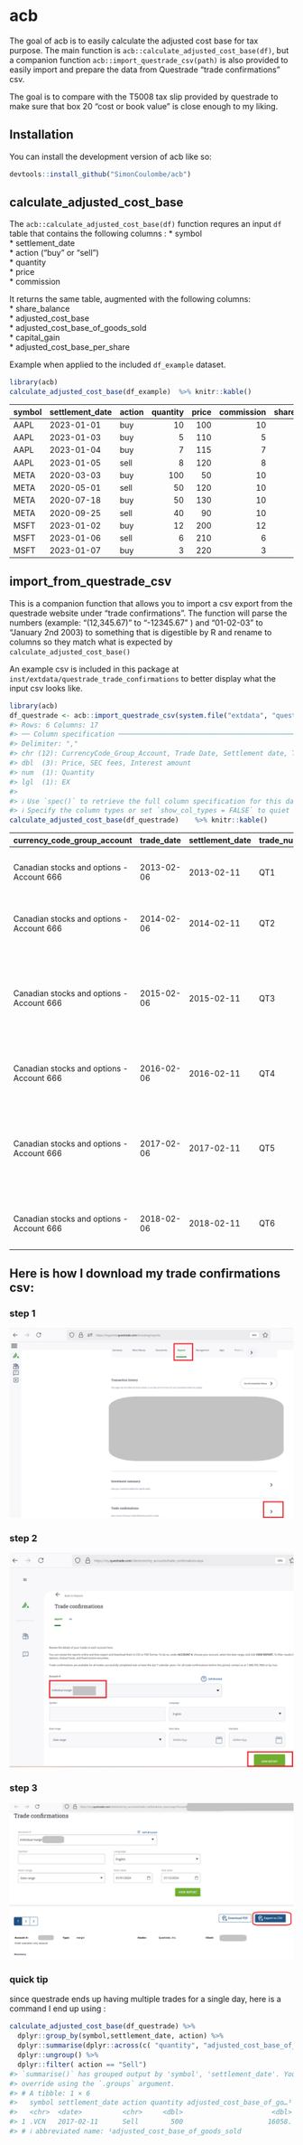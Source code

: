 
<!-- README.md is generated from README.Rmd. Please edit that file -->

# acb

The goal of acb is to easily calculate the adjusted cost base for tax
purpose. The main function is `acb::calculate_adjusted_cost_base(df)`,
but a companion function `acb::import_questrade_csv(path)` is also
provided to easily import and prepare the data from Questrade “trade
confirmations” csv.

The goal is to compare with the T5008 tax slip provided by questrade to
make sure that box 20 “cost or book value” is close enough to my liking.

## Installation

You can install the development version of acb like so:

``` r
devtools::install_github("SimonCoulombe/acb")
```

## calculate_adjusted_cost_base

The `acb::calculate_adjusted_cost_base(df)` function requres an input
`df` table that contains the following columns : \* symbol  
\* settlement_date  
\* action (“buy” or “sell”)  
\* quantity  
\* price  
\* commission

It returns the same table, augmented with the following columns:  
\* share_balance  
\* adjusted_cost_base  
\* adjusted_cost_base_of_goods_sold  
\* capital_gain  
\* adjusted_cost_base_per_share

Example when applied to the included `df_example` dataset.

``` r
library(acb)
calculate_adjusted_cost_base(df_example)  %>% knitr::kable()
```

| symbol | settlement_date | action | quantity | price | commission | share_balance | adjusted_cost_base | adjusted_cost_base_of_goods_sold | capital_gain | adjusted_cost_base_per_share |
|:-------|:----------------|:-------|---------:|------:|-----------:|--------------:|-------------------:|---------------------------------:|-------------:|-----------------------------:|
| AAPL   | 2023-01-01      | buy    |       10 |   100 |         10 |            10 |           1010.000 |                               NA |           NA |                     101.0000 |
| AAPL   | 2023-01-03      | buy    |        5 |   110 |          5 |            15 |           1565.000 |                               NA |           NA |                     104.3333 |
| AAPL   | 2023-01-04      | buy    |        7 |   115 |          7 |            22 |           2377.000 |                               NA |           NA |                     108.0455 |
| AAPL   | 2023-01-05      | sell   |        8 |   120 |          8 |            14 |           1512.636 |                         864.3636 |     87.63636 |                     108.0455 |
| META   | 2020-03-03      | buy    |      100 |    50 |         10 |           100 |           5010.000 |                               NA |           NA |                      50.1000 |
| META   | 2020-05-01      | sell   |       50 |   120 |         10 |            50 |           2505.000 |                        2505.0000 |   3485.00000 |                      50.1000 |
| META   | 2020-07-18      | buy    |       50 |   130 |         10 |           100 |           9015.000 |                               NA |           NA |                      90.1500 |
| META   | 2020-09-25      | sell   |       40 |    90 |         10 |            60 |           5409.000 |                        3606.0000 |    -16.00000 |                      90.1500 |
| MSFT   | 2023-01-02      | buy    |       12 |   200 |         12 |            12 |           2412.000 |                               NA |           NA |                     201.0000 |
| MSFT   | 2023-01-06      | sell   |        6 |   210 |          6 |             6 |           1206.000 |                        1206.0000 |     48.00000 |                     201.0000 |
| MSFT   | 2023-01-07      | buy    |        3 |   220 |          3 |             9 |           1869.000 |                               NA |           NA |                     207.6667 |

## import_from_questrade_csv

This is a companion function that allows you to import a csv export from
the questrade website under “trade confirmations”. The function will
parse the numbers (example: “(12,345.67)” to “-12345.67” ) and
“01-02-03” to “January 2nd 2003) to something that is digestible by R
and rename to columns so they match what is expected by
`calculate_adjusted_cost_base()`

An example csv is included in this package at
`inst/extdata/questrade_trade_confirmations` to better display what the
input csv looks like.

``` r
library(acb)
df_questrade <- acb::import_questrade_csv(system.file("extdata", "questrade_trade_confirmations.csv", package="acb"))
#> Rows: 6 Columns: 17
#> ── Column specification ────────────────────────────────────────────────────────
#> Delimiter: ","
#> chr (12): CurrencyCode_Group_Account, Trade Date, Settlement date, Trade #, ...
#> dbl  (3): Price, SEC fees, Interest amount
#> num  (1): Quantity
#> lgl  (1): EX
#> 
#> ℹ Use `spec()` to retrieve the full column specification for this data.
#> ℹ Specify the column types or set `show_col_types = FALSE` to quiet this message.
calculate_adjusted_cost_base(df_questrade)    %>% knitr::kable()
```

| currency_code_group_account               | trade_date | settlement_date | trade_number | action | quantity | symbol | description                                                                  | tb  | ex   | price | gross_amount | commission | sec_fees | interest_amount | net_amount | net_amount_account_currency | share_balance | adjusted_cost_base | adjusted_cost_base_of_goods_sold | capital_gain | adjusted_cost_base_per_share |
|:------------------------------------------|:-----------|:----------------|:-------------|:-------|---------:|:-------|:-----------------------------------------------------------------------------|:----|:-----|------:|-------------:|-----------:|---------:|----------------:|-----------:|----------------------------:|--------------:|-------------------:|---------------------------------:|-------------:|-----------------------------:|
| Canadian stocks and options - Account 666 | 2013-02-06 | 2013-02-11      | QT1          | Buy    |      300 | .VCN   | VANGUARD FTSE CDA ALL CAP, INDEX ETF TR UNIT                                 | A   | TRUE | 31.01 |     -9303.00 |      -0.12 |        0 |               0 |   -9303.00 |                    -9303.00 |           300 |            9302.88 |                               NA |           NA |                     31.00960 |
| Canadian stocks and options - Account 666 | 2014-02-06 | 2014-02-11      | QT2          | Buy    |     1300 | .VCN   | VANGUARD FTSE CDA ALL CAP, INDEX ETF TR UNIT                                 | A   | TRUE | 32.02 |    -41626.00 |      -4.55 |        0 |               0 |  -41626.00 |                   -41626.00 |          1600 |           50924.33 |                               NA |           NA |                     31.82771 |
| Canadian stocks and options - Account 666 | 2015-02-06 | 2015-02-11      | QT3          | Buy    |      400 | .VCN   | VANGUARD FTSE CDA ALL CAP, INDEX ETF TR UNIT, PRIX MOYEN-DETAILS SUR DEMANDE | A   | TRUE | 33.03 |    -13212.00 |      -0.44 |        0 |               0 |  -13212.00 |                   -13212.00 |          2000 |           64135.89 |                               NA |           NA |                     32.06795 |
| Canadian stocks and options - Account 666 | 2016-02-06 | 2016-02-11      | QT4          | Buy    |       50 | .VCN   | VANGUARD FTSE CDA ALL CAP, INDEX ETF TR UNIT                                 | A   | TRUE | 34.04 |     -1702.00 |      -0.04 |        0 |               0 |   -1702.00 |                    -1702.00 |          2050 |           65837.85 |                               NA |           NA |                     32.11602 |
| Canadian stocks and options - Account 666 | 2017-02-06 | 2017-02-11      | QT5          | Sell   |      500 | .VCN   | VANGUARD FTSE CDA ALL CAP, INDEX ETF TR UNIT, PRIX MOYEN-DETAILS SUR DEMANDE | A   | TRUE | 35.05 |     17525.00 |      -5.04 |        0 |               0 |   17525.00 |                    17525.00 |          1550 |           49779.84 |                         16058.01 |     1472.028 |                     32.11602 |
| Canadian stocks and options - Account 666 | 2018-02-06 | 2018-02-11      | QT6          | Buy    |        4 | .VCN   | VANGUARD FTSE CDA ALL CAP, INDEX ETF TR UNIT                                 | A   | TRUE | 36.06 |      -144.24 |      -0.01 |        0 |               0 |    -144.24 |                     -144.24 |          1554 |           49924.07 |                               NA |           NA |                     32.12617 |

## Here is how I download my trade confirmations csv:

### step 1

![](man/figures/questrade1.png)

### step 2

![](man/figures/questrade2.png)

### step 3

![](man/figures/questrade3.png)

### quick tip

since questrade ends up having multiple trades for a single day, here is
a command I end up using :

``` r
calculate_adjusted_cost_base(df_questrade) %>% 
  dplyr::group_by(symbol,settlement_date, action) %>%
  dplyr::summarise(dplyr::across(c( "quantity", "adjusted_cost_base_of_goods_sold", "capital_gain"), sum))  %>%
  dplyr::ungroup() %>% 
  dplyr::filter( action == "Sell")
#> `summarise()` has grouped output by 'symbol', 'settlement_date'. You can
#> override using the `.groups` argument.
#> # A tibble: 1 × 6
#>   symbol settlement_date action quantity adjusted_cost_base_of_go…¹ capital_gain
#>   <chr>  <date>          <chr>     <dbl>                      <dbl>        <dbl>
#> 1 .VCN   2017-02-11      Sell        500                     16058.        1472.
#> # ℹ abbreviated name: ¹​adjusted_cost_base_of_goods_sold
```
